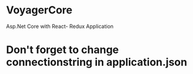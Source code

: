 # VoyagerCore
Asp.Net Core with React- Redux Application
# Don't forget to change connectionstring in application.json
